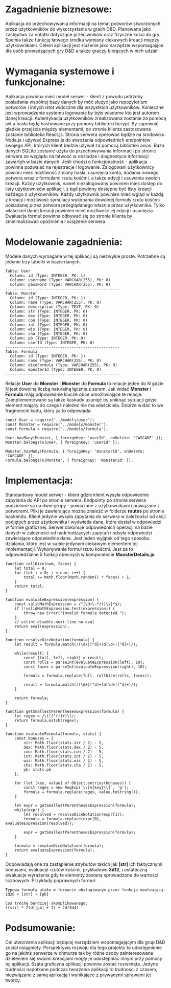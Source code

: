 # Zagadnienie biznesowe:
Aplikacja do przechowywania informacji na temat potworów stworzonych przez użytkowników do wykorzystania w grach D&D. Planowana jako zastęptwo za notatki dotyczące przeciwników oraz fizyczne kości do gry. Spełnia także funkcję łatwego środka wymiany ciekawych kreacji między użytkownikami. Celem aplikacji jest służenie jako narzędzie wspomagające dla osób prowadzących gry D&D a także graczy biorących w nich udział.

# Wymagania systemowe i funkcjonalne:
Aplikacja powinna mieć model serwer - klient z powodu potrzeby posiadania wspólnej bazy danych by móc służyć jako repozytorium potworów i innych istot widoczne dla wszystkich użytkowników. Konieczne jest wprowadzenie systemu logowania by było wiadome kto jest autorem danej kreacji. Autentykacja użytkowników zrealizowana zostanie za pomocą jwt a hasła będą hashowane przy pomocy biblioteki bcrypt. By zapewnić gładkie przejścia między elementami, po stronie klienta zastosowana zostanie biblioteka React.js. Strona serwera operować będzie na środowiku Node.js i używać Express.js do stwożenia odpowiednich endpointów swojego API, których klient będzie używał za pomocą biblioteki axios. Baza danych SQLite zostanie użyta do przechowywania informacji po stronie serwera ze wzglądu na łatwość w obsłudze i diagnostyce informacji zawartyh w bazie danych. Jeśli chodzi o funkcjonalność - aplikacja powinna pozwalać na rejestracje i logowanie. Zalogowani użytkownicy powinni mieć możliwość zmiany hasła, usunięcia konta, dodania nowego potwora wraz z formułami rzutu kośćmi, a także edycji i usuwania swoich kreacji. Każdy użytkownik, nawet niezalogowany powinien mieś dostęp do listy użytkowników aplikacji, z kąd powinny dostępne być listy kreacji każdego z użytkowników. Każdy użytkownik powinien mieć wgląd w każdą z kreacji i możliwość symulacji wykonania dowolnej formuły rzutu kośćmi posiadanej przez potwora przeglądanego właśnie przez użytkownika. Tylko właściciel danej kreacji powinien mieć możliwość jej edycji i usunięcia. Ewaluacja formuł powinna odbywać się po stronie klienta by zminimalizować opóźnienia i ociążenie serwera.

# Modelowanie zagadnienia:
Modele danych wymagane w tej aplikacji są niezwykle proste. Potrzebne są jedynie trzy tabelki w bazie danych.
```
Table: User
  Column: id (Type: INTEGER, PK: 1)
  Column: username (Type: VARCHAR(255), PK: 0)
  Column: password (Type: VARCHAR(255), PK: 0)
--------------------------------------------------
Table: Monster
  Column: id (Type: INTEGER, PK: 1)
  Column: name (Type: VARCHAR(255), PK: 0)
  Column: description (Type: TEXT, PK: 0)
  Column: str (Type: INTEGER, PK: 0)
  Column: dex (Type: INTEGER, PK: 0)
  Column: con (Type: INTEGER, PK: 0)
  Column: int (Type: INTEGER, PK: 0)
  Column: wis (Type: INTEGER, PK: 0)
  Column: cha (Type: INTEGER, PK: 0)
  Column: pb (Type: INTEGER, PK: 0)
  Column: userId (Type: INTEGER, PK: 0)
--------------------------------------------------
Table: Formula
  Column: id (Type: INTEGER, PK: 1)
  Column: name (Type: VARCHAR(255), PK: 0)
  Column: diceFormula (Type: VARCHAR(255), PK: 0)
  Column: monsterId (Type: INTEGER, PK: 0)
--------------------------------------------------
```
Relacje **User** do **Monster** i **Monster** do **Formula** to relacje jeden do N gdzie N jest dowolną liczbą naturalną łącznie z zerem. Jak widać **Monster** i **Formula** mają odpowiednie klucze obce umożliwiające te relacje. Zaimplementowane są także kaskady usunięć by uniknąć sytuacji gdzie element mający do czegoś należeć nie ma właściciela. Dobrze widać to we fragmencie kodu, który za to odpowiada:
```
const User = require('../models/user');
const Monster = require('../models/monster');
const Formula = require('../models/formula');

User.hasMany(Monster, { foreignKey: 'userId', onDelete: 'CASCADE' });
Monster.belongsTo(User, { foreignKey: 'userId' });

Monster.hasMany(Formula, { foreignKey: 'monsterId', onDelete: 'CASCADE' });
Formula.belongsTo(Monster, { foreignKey: 'monsterId' });
```

# Implementacja:
Standardowy model serwer - klient gdzie klient wysyła odpowiednie zapytania do API po stronie serwera. Endpointy po stronie serwera podzielone są na dwie grupy - powiazane z użytkownikami i powiązane z potworami. Pliki je zawierające można znaleźć w folderze **routes** po stronie backendu. Klient jedynie wysyła zapytania do serwera w zależności od akcji podjętych przez użytkownika i wyświetla dane, które dostał w odpowiedzi w formie graficznej. Serwer dokonuje odpowiednich operacji na bazie danych w zależności od nadchodzących zapytań i odsyła odpowiedzi zawierające odpowiednie dane. Jest jeden wyjątek od tego sposobu działania, który jest w sumie jedynym ciekawym elementem tej implementacji. Wykonywanie formuł rzutu kośćmi. Jest za to odpowiedzialne 5 funkcji obecnych w komponencie **MonsterDetails.js**:
```
function rollDice(num, faces) {
    let total = 0;
    for (let i = 0; i < num; i++) {
        total += Math.floor(Math.random() * faces) + 1;
    }
    return total;
}

function evaluateExpression(expression) {
    const validMathExpression = /^[\d+\-*/()\s]*$/;
    if (!validMathExpression.test(expression)) {
        throw new Error("Invalid formula detected.");
    }
    // eslint-disable-next-line no-eval
    return eval(expression);
}

function resolveDiceNotation(formula) {
    let result = formula.match(/(\d+|[^d]+)d(\d+|[^d]+)/);
        
    while(result) {
        const [full, left, right] = result;
        const rolls = parseInt(evaluateExpression(left), 10);
        const faces = parseInt(evaluateExpression(right), 10);
            
        formula = formula.replace(full, rollDice(rolls, faces));
            
        result = formula.match(/(\d+|[^d]+)d(\d+|[^d]+)/);
    }

    return formula;
}

function getSmallestParenthesesExpression(formula) {
    let regex = /\(([^()]+)\)/;
    return formula.match(regex);
}

function evaluateFormula(formula, stats) {
    const bonuses = {
        str: Math.floor(stats.str / 2) - 5,
        dex: Math.floor(stats.dex / 2) - 5,
        con: Math.floor(stats.con / 2) - 5,
        int: Math.floor(stats.int / 2) - 5,
        wis: Math.floor(stats.wis / 2) - 5,
        cha: Math.floor(stats.cha / 2) - 5,
        pb: stats.pb
    };
    
    for (let [key, value] of Object.entries(bonuses)) {
        const regex = new RegExp(`\\[${key}\\]`, 'g');
        formula = formula.replace(regex, value.toString());
    }
    
    let expr = getSmallestParenthesesExpression(formula);
    while(expr) {
        let resolved = resolveDiceNotation(expr[1]);
        formula = formula.replace(expr[0], evaluateExpression(resolved));
            
        expr = getSmallestParenthesesExpression(formula);
    }

    formula = resolveDiceNotation(formula);
    return evaluateExpression(formula);
}
```
Odpowiadają one za zastąpienie atrybutów takich jak **\[str\]** ich faktycznymi bonusami, evaluacje rzutów kośćmi, prykładowo **3d12**, i ostateczną ewaluacje wyrażenia gdy te elementy zostaną sprowadzone do wartości liczbowych. Przykłady poprawnych formuł:
```
Typowa formuła ataku w formacie obsługiwanym przez funkcję ewaluującą:
1d20 + [str] + [pb]

Coś trochę bardziej skomplikowanego:
([str] * 2)d([pb] + 1) + 2d(3d4)
```

# Podsumowanie:
Cel utworzenia aplikacji będącej narzędziem wspomagającym dla grup D&D został osiągnięty. Perspektywa rozwoju dla tego projektu to udostępnienie go na jakimś serwerze w chmurze tak by różne osoby zainteresowane dzieleniem się swoimi kreacjami mogły je udostępniać innym przy pomocy tej aplikacji. Szata graficzna aplikacji powinna zostać rozwinięta. Jedyne trudności napotkane podczas tworzenia aplikacji to trudności z czasem, niezwiązane z samą aplikacją i wynikające z prywanymi sprawami jej twórcy.